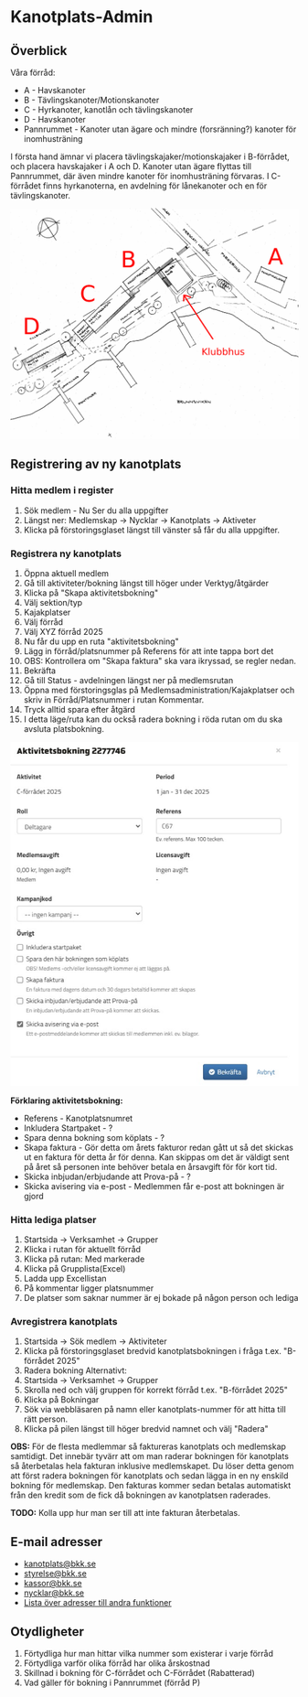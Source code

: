 # Kanotplats-Admin

## Överblick
Våra förråd:
- A - Havskanoter
- B - Tävlingskanoter/Motionskanoter
- C - Hyrkanoter, kanotlån och tävlingskanoter
- D - Havskanoter
- Pannrummet - Kanoter utan ägare och mindre (forsränning?) kanoter för inomhusträning
  
I första hand ämnar vi placera tävlingskajaker/motionskajaker i B-förrådet, och placera havskajaker i A och D. Kanoter utan ägare flyttas till Pannrummet, där även mindre kanoter för inomhusträning förvaras.
I C-förrådet finns hyrkanoterna, en avdelning för lånekanoter och en för tävlingskanoter.

![Förråd](/Bilder/Kanotplatser.jpg)
  
## Registrering av ny kanotplats
### Hitta medlem i register
1. Sök medlem - Nu Ser du alla uppgifter
2. Längst ner: Medlemskap -> Nycklar -> Kanotplats -> Aktiveter
3. Klicka på förstoringsglaset längst till vänster så får du alla uppgifter.
### Registrera ny kanotplats
1. Öppna aktuell medlem
2. Gå till aktiviteter/bokning längst till höger under Verktyg/åtgärder
3. Klicka på "Skapa aktivitetsbokning"
4. Välj sektion/typ
5. Kajakplatser
6. Välj förråd
7. Välj XYZ förråd 2025
8. Nu får du upp en ruta "aktivitetsbokning"
9. Lägg in förråd/platsnummer på Referens för att inte tappa bort det
10. OBS: Kontrollera om "Skapa faktura" ska vara ikryssad, se regler nedan.
11. Bekräfta
12. Gå till Status - avdelningen längst ner på medlemsrutan
13. Öppna med förstoringsglas på Medlemsadministration/Kajakplatser och skriv in Förråd/Platsnummer i rutan Kommentar.
14. Tryck alltid spara efter åtgärd
15. I detta läge/ruta kan du också radera bokning i röda rutan om du ska avsluta platsbokning.

![Förråd](/Bilder/Aktivitetsbokning.jpg)

**Förklaring aktivitetsbokning:**
- Referens - Kanotplatsnumret
- Inkludera Startpaket - ?
- Spara denna bokning som köplats - ?
- Skapa faktura - Gör detta om årets fakturor redan gått ut så det skickas ut en faktura för detta år för denna. Kan skippas om det är väldigt sent på året så personen inte behöver betala en årsavgift för för kort tid.
- Skicka inbjudan/erbjudande att Prova-på - ?
- Skicka avisering via e-post - Medlemmen får e-post att bokningen är gjord

### Hitta lediga platser
1. Startsida -> Verksamhet -> Grupper
2. Klicka i rutan för aktuellt förråd
3. Klicka på rutan: Med markerade
4. Klicka på Grupplista(Excel)
5. Ladda upp Excellistan
6. På kommentar ligger platsnummer
7. De platser som saknar nummer är ej bokade på någon person och lediga

### Avregistrera kanotplats
1. Startsida -> Sök medlem -> Aktiviteter
2. Klicka på förstoringsglaset bredvid kanotplatsbokningen i fråga t.ex. "B-förrådet 2025"
3. Radera bokning
Alternativt:
1. Startsida -> Verksamhet -> Grupper
2. Skrolla ned och välj gruppen för korrekt förråd t.ex. "B-förrådet 2025"
3. Klicka på Bokningar
4. Sök via webbläsaren på namn eller kanotplats-nummer för att hitta till rätt person.
5. Klicka på pilen längst till höger bredvid namnet och välj "Radera"

**OBS:** För de flesta medlemmar så faktureras kanotplats och medlemskap samtidigt. Det innebär tyvärr att om man raderar bokningen för kanotplats så återbetalas hela fakturan inklusive medlemskapet. Du löser detta genom att först radera bokningen för kanotplats och sedan lägga in en ny enskild bokning för medlemskap. Den fakturas kommer sedan betalas automatiskt från den kredit som de fick då bokningen av kanotplatsen raderades.

**TODO:** Kolla upp hur man ser till att inte fakturan återbetalas.

## E-mail adresser
- kanotplats@bkk.se
- styrelse@bkk.se
- kassor@bkk.se
- nycklar@bkk.se
- [Lista över adresser till andra funktioner](https://www.bkk.se/klubbinfo/styrelse-funktionarer/)

## Otydligheter
1. Förtydliga hur man hittar vilka nummer som existerar i varje förråd
2. Förtydliga varför olika förråd har olika årskostnad
3. Skillnad i bokning för C-förrådet och C-Förrådet (Rabatterad)
4. Vad gäller för bokning i Pannrummet (förråd P)
